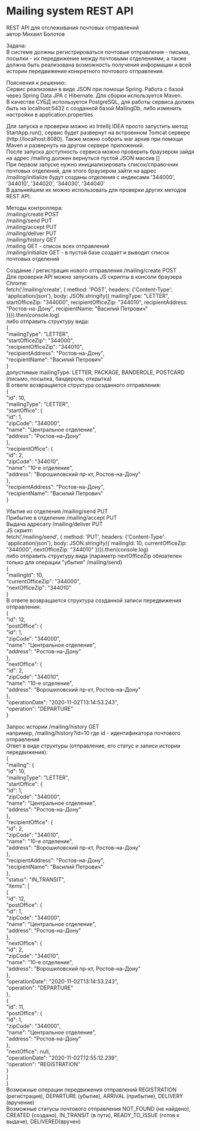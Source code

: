 # Mailing system REST API
REST API для отслеживания почтовых отправлений  
автор Михаил Болотов  

Задача:  
В системе должны регистрироваться почтовые отправления - письма, посылки - их передвижение между почтовыми отделениями, а также должна быть реализована возможность получения информации и всей истории передвижения конкретного почтового отправления.

Пояснения к решению:  
Сервис реализован в виде JSON при помощи Spring. Работа с базой через Spring Data JPA с Hibernate. Для сборки используется Maven.  
В качестве СУБД используется PostgreSQL, для работы сервиса должен быть на localhost:5432 с созданной базой MailingDb, либо изменить настройки в application.properties  

Для запуска и проверки можно из Intellij IDEA просто запустить метод StartApp.run(), сервис будет развернут на встроенном Tomcat сервере (http://localhost:8080).
Также можно собрать war архив при помощи Maven и развернуть на другом сервере приложений.  
После запуска доступность сервиса можно проверить браузером зайдя на адрес /mailing должен вернуться пустой JSON массив []  
При первом запуске нужно инициализировать список/справочник почтовых отделений, для этого браузером зайти на адрес /mailing/initialize будут созданы отделения с индексами '344000', '344010', '344020', '344030', '344040'  
В дальнейшем их можно использовать для проверки других методов REST API.

Методы контроллера:  
/mailing/create  POST  
/mailing/send    PUT  
/mailing/accept  PUT  
/mailing/deliver PUT  
/mailing/history GET  
/mailing GET - список всех отправлений  
/mailing/initialize GET - в пустой базе создает и выводит список почтовых отделений  

Создание / регистрация нового отправления /mailing/create POST  
Для проверки API можно запускать JS скрипты в консоли браузера Chrome:  
fetch('/mailing/create', { method: 'POST', headers: {'Content-Type': 'application/json'}, body: JSON.stringify({ mailingType: "LETTER", startOfficeZip: "344000",
 recipientOfficeZip: "344010", recipientAddress: "Ростов-на-Дону", recipientName: "Василий Петрович" })}).then(console.log)    
либо отправить структуру вида:  
{  
  "mailingType": "LETTER",  
  "startOfficeZip": "344000",  
  "recipientOfficeZip": "344010",  
  "recipientAddress": "Ростов-на-Дону",  
  "recipientName": "Василий Петрович"  
}  
допустимые mailingType: LETTER, PACKAGE, BANDEROLE, POSTCARD (письмо, посылка, бандероль, открытка)  
В ответе возвращается структура созданного отправления:  
{  
  "id": 10,  
  "mailingType": "LETTER",  
  "startOffice": {  
    "id": 1,  
    "zipCode": "344000",  
    "name": "Центральное отделение",  
    "address": "Ростов-на-Дону"  
  },  
  "recipientOffice": {  
    "id": 2,  
    "zipCode": "344010",  
    "name": "10-е отделение",  
    "address": "Ворошиловский пр-кт, Ростов-на-Дону"  
  },  
  "recipientAddress": "Ростов-на-Дону",  
  "recipientName": "Василий Петрович"  
}  

Убытие из отделения  /mailing/send    PUT  
Прибытие в отделение /mailing/accept  PUT  
Выдача адресату      /mailing/deliver PUT  
JS скрипт:  
fetch('/mailing/send', { method: 'PUT', headers: {'Content-Type': 'application/json'}, body: JSON.stringify({ mailingId: 10, currentOfficeZip: "344000",
 nextOfficeZip: "344010" })}).then(console.log)  
либо отправить структуру вида (параметр nextOfficeZip обязателен только для операции "убытия" /mailing/send)  
{  
  "mailingId": 10,  
  "currentOfficeZip": "344000",  
  "nextOfficeZip": "344010"  
}  
В ответе возвращается структура созданной записи передвижения отправления:  
{  
  "id": 12,  
  "postOffice": {  
    "id": 1,  
    "zipCode": "344000",  
    "name": "Центральное отделение",  
    "address": "Ростов-на-Дону"  
  },  
  "nextOffice": {  
    "id": 2,  
    "zipCode": "344010",  
    "name": "10-е отделение",  
    "address": "Ворошиловский пр-кт, Ростов-на-Дону"  
  },  
  "operationDate": "2020-11-02T13:14:53.243",  
  "operation": "DEPARTURE"  
}  

Запрос истории /mailing/history GET  
например, /mailing/history?id=10  где id - идентификатора почтового отправления  
Ответ в виде структуры (отправление, его статус и записи истории передвижения):  
{  
  "mailing": {  
    "id": 10,  
    "mailingType": "LETTER",  
    "startOffice": {  
      "id": 1,  
      "zipCode": "344000",  
      "name": "Центральное отделение",  
      "address": "Ростов-на-Дону"  
    },  
    "recipientOffice": {  
      "id": 2,  
      "zipCode": "344010",  
      "name": "10-е отделение",  
      "address": "Ворошиловский пр-кт, Ростов-на-Дону"  
    },  
    "recipientAddress": "Ростов-на-Дону",  
    "recipientName": "Василий Петрович"  
  },  
  "status": "IN_TRANSIT",  
  "items": [  
    {  
      "id": 12,  
      "postOffice": {  
        "id": 1,  
        "zipCode": "344000",  
        "name": "Центральное отделение",  
        "address": "Ростов-на-Дону"  
      },  
      "nextOffice": {  
        "id": 2,  
        "zipCode": "344010",  
        "name": "10-е отделение",  
        "address": "Ворошиловский пр-кт, Ростов-на-Дону"  
      },  
      "operationDate": "2020-11-02T13:14:53.243",  
      "operation": "DEPARTURE"  
    },  
    {  
      "id": 11,  
      "postOffice": {  
        "id": 1,  
        "zipCode": "344000",  
        "name": "Центральное отделение",  
        "address": "Ростов-на-Дону"  
      },  
      "nextOffice": null,  
      "operationDate": "2020-11-02T12:55:12.239",  
      "operation": "REGISTRATION"  
    }  
  ]  
}  
Возможные операции передвижения отправлений REGISTRATION (регистрация), DEPARTURE (убытие), ARRIVAL (прибытие), DELIVERY (вручение)  
Возможные статусы почтового отправления NOT_FOUND (не найдено), CREATED (создано), IN_TRANSIT (в пути), READY_TO_ISSUE (готов к выдаче), DELIVERED(вручен)  
